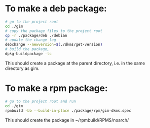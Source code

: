 # To make a deb package:

``` sh
# go to the project root
cd ./gim
# copy the package files to the project root
cp -r ./package/deb ./debian
# update the change log
debchange --newversion=$(./dkms/get-version)
# build the package,
dpkg-buildpackage -tc
```

This should create a package at the parent directory, i.e. in the same directory as gim.

# To make a rpm package:

``` sh
# go to the project root and run
cd ./gim
rpmbuild -bb --build-in-place ./package/rpm/gim-dkms.spec
```

This should create the package in ~/rpmbuild/RPMS/noarch/
